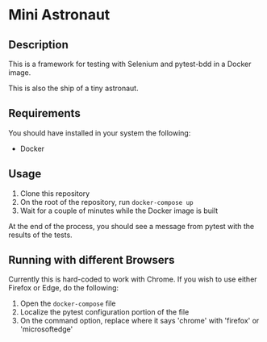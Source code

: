 # Mini Astronaut

## Description

This is a framework for testing with Selenium and pytest-bdd in a Docker image.

This is also the ship of a tiny astronaut.

## Requirements

You should have installed in your system the following:

- Docker

## Usage

1. Clone this repository
2. On the root of the repository, run `docker-compose up`
3. Wait for a couple of minutes while the Docker image is built

At the end of the process, you should see a message from pytest with the results of the tests.

## Running with different Browsers

Currently this is hard-coded to work with Chrome. If you wish to use either Firefox or Edge, do the following:

1. Open the `docker-compose` file
2. Localize the pytest configuration portion of the file
3. On the command option, replace where it says 'chrome' with 'firefox' or 'microsoftedge'

